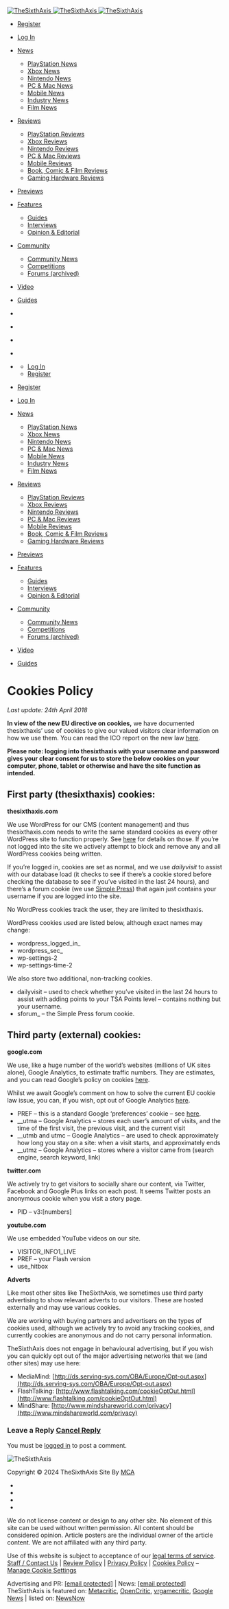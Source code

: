   [![TheSixthAxis](https://www.thesixthaxis.com/wp-content/uploads/2019/02/tsa2019.png) ![TheSixthAxis](https://www.thesixthaxis.com/wp-content/uploads/2019/02/tsa2019.png) ![TheSixthAxis](https://www.thesixthaxis.com/wp-content/uploads/2019/02/tsa2019.png)](https://www.thesixthaxis.com/ "TheSixthAxis")

* [Register](https://www.thesixthaxis.com/register/)
* [Log In](https://www.thesixthaxis.com/login/)
* [News](https://www.thesixthaxis.com/category/news/)
    * [PlayStation News](https://www.thesixthaxis.com/category/news/playstation-news/)
    * [Xbox News](https://www.thesixthaxis.com/category/news/xbox-news/)
    * [Nintendo News](https://www.thesixthaxis.com/category/news/nintendo-news/)
    * [PC & Mac News](https://www.thesixthaxis.com/category/news/pcmac-news/)
    * [Mobile News](https://www.thesixthaxis.com/category/news/mobile-news/)
    * [Industry News](https://www.thesixthaxis.com/category/news/industry-news/)
    * [Film News](https://www.thesixthaxis.com/category/news/film-news/)
* [Reviews](https://www.thesixthaxis.com/category/reviews/)
    * [PlayStation Reviews](https://www.thesixthaxis.com/category/reviews/review/)
    * [Xbox Reviews](https://www.thesixthaxis.com/category/reviews/xbox-360-reviews/)
    * [Nintendo Reviews](https://www.thesixthaxis.com/category/reviews/nintendo-reviews/)
    * [PC & Mac Reviews](https://www.thesixthaxis.com/category/reviews/pcmac-reviews/)
    * [Mobile Reviews](https://www.thesixthaxis.com/category/reviews/ipad-and-iphone-reviews/)
    * [Book, Comic & Film Reviews](https://www.thesixthaxis.com/category/reviews/book-comic-film-reviews/)
    * [Gaming Hardware Reviews](https://www.thesixthaxis.com/category/reviews/hardware/)
* [Previews](https://www.thesixthaxis.com/category/post-types/previews/)
* [Features](https://www.thesixthaxis.com/category/post-types/feature/)
    * [Guides](https://www.thesixthaxis.com/category/post-types/guides/)
    * [Interviews](https://www.thesixthaxis.com/category/post-types/interview/)
    * [Opinion & Editorial](https://www.thesixthaxis.com/category/post-types/blog/)
* [Community](https://www.thesixthaxis.com/category/post-types/tsa-community-news/)
    * [Community News](https://www.thesixthaxis.com/category/post-types/tsa-community-news/)
    * [Competitions](https://www.thesixthaxis.com/category/post-types/competitions/)
    * [Forums (archived)](https://www.thesixthaxis.com/bbforums/)
* [Video](https://www.thesixthaxis.com/category/post-types/videos/)
* [Guides](https://www.thesixthaxis.com/category/post-types/guides/)

* [](https://twitter.com/thesixthaxis)
* [](https://www.facebook.com/TheSixthAxis/)
* [](https://www.youtube.com/thesixthaxis)
* [](https://discord.gg/PHtJbsh)

* [](#)
    * [Log In](https://www.thesixthaxis.com/login/)
    * [Register](https://www.thesixthaxis.com/register/)

* [Register](https://www.thesixthaxis.com/register/)
* [Log In](https://www.thesixthaxis.com/login/)
* [News](https://www.thesixthaxis.com/category/news/)
    * [PlayStation News](https://www.thesixthaxis.com/category/news/playstation-news/)
    * [Xbox News](https://www.thesixthaxis.com/category/news/xbox-news/)
    * [Nintendo News](https://www.thesixthaxis.com/category/news/nintendo-news/)
    * [PC & Mac News](https://www.thesixthaxis.com/category/news/pcmac-news/)
    * [Mobile News](https://www.thesixthaxis.com/category/news/mobile-news/)
    * [Industry News](https://www.thesixthaxis.com/category/news/industry-news/)
    * [Film News](https://www.thesixthaxis.com/category/news/film-news/)
* [Reviews](https://www.thesixthaxis.com/category/reviews/)
    * [PlayStation Reviews](https://www.thesixthaxis.com/category/reviews/review/)
    * [Xbox Reviews](https://www.thesixthaxis.com/category/reviews/xbox-360-reviews/)
    * [Nintendo Reviews](https://www.thesixthaxis.com/category/reviews/nintendo-reviews/)
    * [PC & Mac Reviews](https://www.thesixthaxis.com/category/reviews/pcmac-reviews/)
    * [Mobile Reviews](https://www.thesixthaxis.com/category/reviews/ipad-and-iphone-reviews/)
    * [Book, Comic & Film Reviews](https://www.thesixthaxis.com/category/reviews/book-comic-film-reviews/)
    * [Gaming Hardware Reviews](https://www.thesixthaxis.com/category/reviews/hardware/)
* [Previews](https://www.thesixthaxis.com/category/post-types/previews/)
* [Features](https://www.thesixthaxis.com/category/post-types/feature/)
    * [Guides](https://www.thesixthaxis.com/category/post-types/guides/)
    * [Interviews](https://www.thesixthaxis.com/category/post-types/interview/)
    * [Opinion & Editorial](https://www.thesixthaxis.com/category/post-types/blog/)
* [Community](https://www.thesixthaxis.com/category/post-types/tsa-community-news/)
    * [Community News](https://www.thesixthaxis.com/category/post-types/tsa-community-news/)
    * [Competitions](https://www.thesixthaxis.com/category/post-types/competitions/)
    * [Forums (archived)](https://www.thesixthaxis.com/bbforums/)
* [Video](https://www.thesixthaxis.com/category/post-types/videos/)
* [Guides](https://www.thesixthaxis.com/category/post-types/guides/)

Cookies Policy
==============

_Last update: 24th April 2018_

**In view of the new EU directive on cookies,** we have documented thesixthaxis’ use of cookies to give our valued visitors clear information on how we use them. You can read the ICO report on the new law [here](https://templatearchive.com/ico-cookies-guidance/).

**Please note: logging into thesixthaxis with your username and password gives your clear consent for us to store the below cookies on your computer, phone, tablet or otherwise and have the site function as intended.**

First party (thesixthaxis) cookies:
-----------------------------------

**thesixthaxis.com**

We use WordPress for our CMS (content management) and thus thesixthaxis.com needs to write the same standard cookies as every other WordPress site to function properly. See [here](http://codex.wordpress.org/WordPress_Cookies) for details on those. If you’re not logged into the site we actively attempt to block and remove any and all WordPress cookies being written.

If you’re logged in, cookies are set as normal, and we use _dailyvisit_ to assist with our database load (it checks to see if there’s a cookie stored before checking the database to see if you’ve visited in the last 24 hours), and there’s a forum cookie (we use [Simple Press](http://simple-press.com/)) that again just contains your username if you are logged into the site.

No WordPress cookies track the user, they are limited to thesixthaxis.

WordPress cookies used are listed below, although exact names may change:

* wordpress\_logged\_in\_
* wordpress\_sec\_
* wp-settings-2
* wp-settings-time-2

We also store two additional, non-tracking cookies.

* dailyvisit – used to check whether you’ve visited in the last 24 hours to assist with adding points to your TSA Points level – contains nothing but your username.
* sforum\_ – the Simple Press forum cookie.

Third party (external) cookies:
-------------------------------

**google.com**

We use, like a huge number of the world’s websites (millions of UK sites alone), Google Analytics, to estimate traffic numbers. They are estimates, and you can read Google’s policy on cookies [here](http://www.google.com/policies/privacy/).

Whilst we await Google’s comment on how to solve the current EU cookie law issue, you can, if you wish, opt out of Google Analytics [here](https://tools.google.com/dlpage/gaoptout).

* PREF – this is a standard Google ‘preferences’ cookie – see [here](http://googleblog.blogspot.co.uk/2007/07/cookies-expiring-sooner-to-improve.html).
* \_\_utma – Google Analytics – stores each user’s amount of visits, and the time of the first visit, the previous visit, and the current visit
* \_\_utmb and utmc – Google Analytics – are used to check approximately how long you stay on a site: when a visit starts, and approximately ends
* \_\_utmz – Google Analytics – stores where a visitor came from (search engine, search keyword, link)

**twitter.com**

We actively try to get visitors to socially share our content, via Twitter, Facebook and Google Plus links on each post. It seems Twitter posts an anonymous cookie when you visit a story page.

* PID – v3:\[numbers\]

**youtube.com**

We use embedded YouTube videos on our site.

* VISITOR\_INFO1\_LIVE
* PREF – your Flash version
* use\_hitbox

**Adverts**

Like most other sites like TheSixthAxis, we sometimes use third party advertising to show relevant adverts to our visitors. These are hosted externally and may use various cookies.

We are working with buying partners and advertisers on the types of cookies used, although we actively try to avoid any tracking cookies, and currently cookies are anonymous and do not carry personal information.

TheSixthAxis does not engage in behavioural advertising, but if you wish you can quickly opt out of the major advertising networks that we (and other sites) may use here:

* MediaMind: [http://ds.serving-sys.com/OBA/Europe/Opt-out.aspx](http://ds.serving-sys.com/OBA/Europe/Opt-out.aspx)
* FlashTalking: [http://www.flashtalking.com/cookieOptOut.html](http://www.flashtalking.com/cookieOptOut.html)
* MindShare: [http://www.mindshareworld.com/privacy](http://www.mindshareworld.com/privacy)

### Leave a Reply [Cancel Reply](https://www.thesixthaxis.com/cookies-policy/#respond)

You must be [logged in](https://www.thesixthaxis.com/login/?redirect_to=https%3A%2F%2Fwww.thesixthaxis.com%2Fcookies-policy%2F) to post a comment.

![TheSixthAxis](https://www.thesixthaxis.com/wp-content/uploads/2019/02/tsa2019-dark.png)

Copyright © 2024 TheSixthAxis Site By [MCA](https://www.magentoecommerceagency.co.uk/)

* [](https://twitter.com/thesixthaxis)
* [](https://www.facebook.com/TheSixthAxis/)
* [](https://www.youtube.com/thesixthaxis)
* [](https://discord.gg/PHtJbsh)

We do not license content or design to any other site. No element of this site can be used without written permission. All content should be considered opinion. Article posters are the individual owner of the article content. We are not affiliated with any third party.

Use of this website is subject to acceptance of our [legal terms of service](https://www.thesixthaxis.com/about/). [Staff / Contact Us](https://www.thesixthaxis.com/staff/) | [Review Policy](https://www.thesixthaxis.com/review-policy/) | [Privacy Policy](https://www.thesixthaxis.com/privacy-policy/) | [Cookies Policy](https://www.thesixthaxis.com/cookies-policy/) – [Manage Cookie Settings](https://www.thesixthaxis.com/cookies-policy/?cmpscreen)

Advertising and PR: [\[email protected\]](https://www.thesixthaxis.com/cdn-cgi/l/email-protection) | News: [\[email protected\]](https://www.thesixthaxis.com/cdn-cgi/l/email-protection) TheSixthAxis is featured on: [Metacritic](http://www.metacritic.com/games/), [OpenCritic](https://opencritic.com/outlet/68/thesixthaxis), [vrgamecritic](https://vrgamecritic.com/publication/1064), [Google News](http://news.google.com/news/search?aq=f&pz=1&cf=all&ned=uk&hl=en&q=thesixthaxis) | listed on: [NewsNow](http://www.newsnow.co.uk/nn/TheSixthAxiscom)